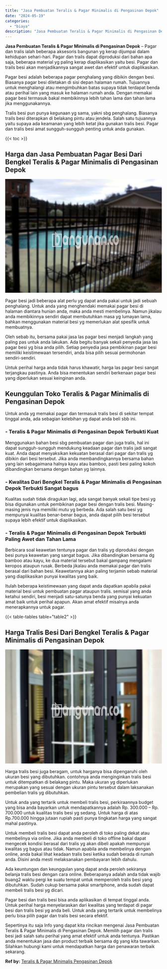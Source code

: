 ```yaml
---
title: "Jasa Pembuatan Teralis & Pagar Minimalis di Pengasinan Depok"
date: "2024-05-19"
categories: 
  - "biaya"
description: "Jasa Pembuatan Teralis & Pagar Minimalis di Pengasinan Depok. Sepertinya itu saja Info yang dapat kita rincikan mengenai Jasa Pembuatan Teralis & Pagar Minim..."
---
```


**Jasa Pembuatan Teralis & Pagar Minimalis di Pengasinan Depok** – Pagar dan tralis ialah beberapa aksesoris bangunan yg kerap dijumpai dalam kehidupan sehari-hari. Pagar dan trails dapat diproduksi dari bahan apa saja, beberapa material yg paling kerap diaplikasikan yaitu besi. Pagar dan trails besi akan menjadikannya sangat awet dan efektif untuk diaplikasikan.

Pagar besi adalah beberapa pagar penghalang yang dibikin dengan besi. Biasanya pagar besi diletakan di sisi depan halaman rumah. Tujuannya untuk menghalangi atau mengimbuhkan batas supaya tidak terdapat benda atau perihal lain yang masuk ke halaman rumah anda. Dengan memakai pagar besi termasuk bakal membikinnya lebih tahan lama dan tahan lama jika menggunakannya.

Tralis besi pun punya kegunaan yg sama, yakni sbg penghalang. Biasanya trails besi diterapkan di belakang pintu atau jendela. Salah satu tujuannya yaitu supaya ada keamanan yang lebih ketat jika gunakan tralis besi. Pagar dan tralis besi amat sungguh-sungguh penting untuk anda gunakan.

{{< toc >}}

## Harga dan Jasa Pembuatan Pagar Besi Dari Bengkel Teralis & Pagar Minimalis di Pengasinan Depok

![Jasa Pembuatan Teralis & Pagar Minimalis di Pengasinan Depok](/images/pagar-minimalis-murah-18.png)

Pagar besi jadi beberapa alat perlu yg dapat anda pakai untuk jadi sebuah penghalang. Untuk anda yang menghendaki memakai pagar besi di halaman diantara hunian anda, maka anda mesti membelinya. Namun jikalau anda membikinnya sendiri dapat membutuhkan masa yg lumayan lama, bahkan menggunakan material besi yg memerlukan alat spesifik untuk membuatnya.

Oleh sebab itu, bersama pakai jasa las pagar besi menjadi langkah yang paling pas untuk anda lakukan. Ada begitu banyak sekali penyedia jasa las pagar besi yg bisa anda pilih. Setiap penyedia jasa pembikinan pagar besi memiliki keistimewaan tersendiri, anda bisa pilih sesuai permohonan sendiri-sendiri.

Untuk perihal harga anda tidak harus khawatir, harga las pagar besi sangat terjangkau pastinya. Anda bisa menentukan sendiri berkenaan pagar besi yang diperlukan sesuai keinginan anda.

## Keunggulan Toko Teralis & Pagar Minimalis di Pengasinan Depok

Untuk anda yg memakai pagar dan termasuk tralis besi di sekitar tempat tinggal anda, ada sebagian kelebihan yg dapat anda beli sbb ini.

### \- Teralis & Pagar Minimalis di Pengasinan Depok Terbukti Kuat

Menggunakan bahan besi sbg pembuatan pagar dan juga tralis, hal ini dapat sungguh-sungguh mendukung keadaan pagar dan tralis jadi sangat kuat. Anda dapat menyaksikan kekuatan berasal dari pagar dan tralis yg dibikin dari besi tersebut. Jika anda membandingkannya bersama bahan yang lain sebagaimana halnya kayu atau bamboo, pasti besi paling kokoh dibandingkan bersama dengan bahan yg lainnya.

### \- Kwalitas Dari Bengkel Teralis & Pagar Minimalis di Pengasinan Depok Terbukti Sangat bagus

Kualitas sudah tidak diragukan lagi, ada sangat banyak sekali tipe besi yg bisa digunakan untuk pembikinan pagar besi dengan tralis besi. Masing-masing jenis nya memiliki mutu yg berbeda. Ada salah satu besi yg mempunyai kualitas benar-benar bagus, anda dapat pilih besi tersebut supaya lebih efektif untuk diaplikasikan.

### \- Teralis & Pagar Minimalis di Pengasinan Depok Terbukti Paling Awet dan Tahan Lama

Berbicara soal keawetan tentunya pagar dan tralis yg diproduksi dengan besi punya keawetan yang sangat bagus. Jika dibandingkan bersama dg bamboo atau kayu, ke dua material tersebut bakal gampang mengalami keropos ataupun rusak. Berbeda jikalau anda memakai pagar dan tralis berasal dari bahan besi. Keawetannya akan paling terjamin sebab material yang diaplikasikan punyai kwalitas yang baik.

Itulah beberapa keistimewaan yang dapat anda dapatkan apabila pakai material besi untuk pembuatan pagar ataupun tralis. semisal yang anda ketahui sendiri, besi menjadi satu-satunya benda yang punyai kekuatan amat baik untuk perihal apapun. Akan amat efektif misalnya anda menerapkannya untuk pagar.

{{< table-tables table="table2" >}}

## Harga Tralis Besi Dari Bengkel Teralis & Pagar Minimalis di Pengasinan Depok

![Jasa Pembuatan Teralis & Pagar Minimalis di Pengasinan Depok](/images/teralis-minimalis-murah-39.png)

Harga tralis besi juga beragam, untuk harganya bisa dipengaruhi oleh ukuran besi yang dibutuhkan. contohnya anda menginginkan tralis besi untuk ditempatkan di belakang pintu. Maka ukuran yg diperlukan merupakan yang sesuai dengan ukuran pintu tersebut dalam laksanakan pembelian tralis yg dibutuhkan.

Untuk anda yang tertarik untuk membeli tralis besi, perkiraannya budget yang bisa anda bayarkan untuk mendapatkannya adalah Rp. 300.000 – Rp. 700.000 untuk kualitas tralis besi yg sedang. Untuk harga di atas Rp.700.000 hingga jutaan rupiah pasti punya tingkatan harga yang sangat mahal pastinya.

Untuk membeli tralis besi dapat anda peroleh di toko paling dekat atau membelinya via online. Jika anda membeli di toko offline bakal dapat mengecek kondisi berasal dari tralis yg akan dibeli apakah mempunyai kwalitas yg bagus atau tidak. Namun apabila anda membelinya dengan online, anda bakal lihat keadaan tralis besi ketika sudah berada di rumah anda. Disini anda mesti melaksanakan pembayaran lebih dahulu.

Ada keuntungan dan keunggulan yang dapat anda peroleh sekiranya belanja tralis besi dengan cara online. Beberapanya adalah anda tidak wajib buang2 waktu pergi ke suatu tempat untuk memperoleh tralis besi yang dibutuhkan. Sudah cukup bersama pakai smartphone, anda sudah dapat membeli tralis besi yg dicari.

Pagar besi dan tralis besi bisa anda aplikasikan di tempat tinggal anda. Untuk perihal harga menyelaraskan dari kwalitas yang terdapat di pagar besi dan tralis besi yg anda beli. Untuk anda yang tertarik untuk membelinya perlu bisa pilih pagar dan tralis besi secara efektif.

Sepertinya itu saja Info yang dapat kita rincikan mengenai Jasa Pembuatan Teralis & Pagar Minimalis di Pengasinan Depok. Memilih pagar dan tralis besi jadi salah satu perihal yang amat efektif untuk anda tentunya. Pastikan anda menentukan jasa dan product terbaik bersama dg yang kita tawarkan. Silahkan hubungi kami untuk mendapatkan harga dan penawaran terbaik sekarang.

**Ref by:** [Teralis & Pagar Minimalis Pengasinan Depok](https://id.wikipedia.org/wiki/Teralis)
